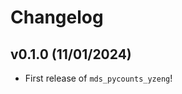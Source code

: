 # Changelog

<!--next-version-placeholder-->

## v0.1.0 (11/01/2024)

- First release of `mds_pycounts_yzeng`!